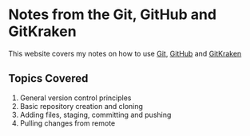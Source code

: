 # Notes from the Git, GitHub and GitKraken

This website covers my notes on how to use [Git](https://git-scm.com), [GitHub](https://github.com) and [GitKraken](https://www.gitkraken.com)

## Topics Covered

1. General version control principles
2. Basic repository creation and cloning
3. Adding files, staging, committing and pushing
4. Pulling changes from remote